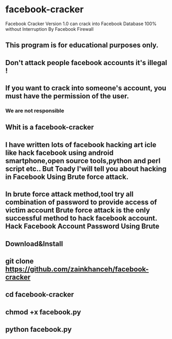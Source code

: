 # facebook-cracker
Facebook Cracker Version 1.0 can crack into Facebook Database 100% without Interruption By Facebook Firewall

## This program is for educational purposes only.
## Don't attack people facebook accounts it's illegal ! 
## If you want to crack into someone's account, you must have the permission of the user. 

### We are not responsible

## Whit is a facebook-cracker

## I have written lots of facebook hacking art icle like hack facebook using android smartphone,open source tools,python and perl script etc.. But Toady I'will tell you about hacking in Facebook Using Brute force attack.
## In brute force attack method,tool try all combination of password to provide access of victim account Brute force attack is the only successful method to hack facebook account. Hack Facebook Account Password Using Brute

## Download&Install

## git clone https://github.com/zainkhanceh/facebook-cracker
   
## cd facebook-cracker

## chmod +x facebook.py

## python facebook.py
